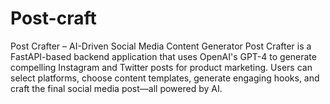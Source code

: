 # Post-craft
Post Crafter – AI-Driven Social Media Content Generator Post Crafter is a FastAPI-based backend application that uses OpenAI's GPT-4 to generate compelling Instagram and Twitter posts for product marketing. Users can select platforms, choose content templates, generate engaging hooks, and craft the final social media post—all powered by AI.
